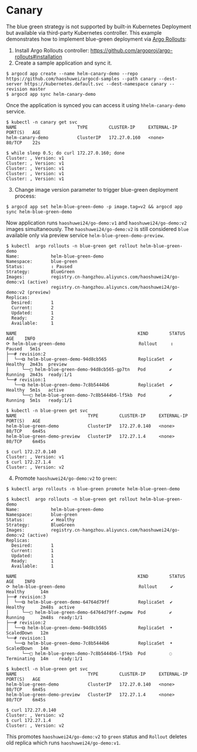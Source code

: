 # Canary

The blue green strategy is not supported by built-in Kubernetes Deployment but available via third-party Kubernetes controller.
This example demonstrates how to implement blue-green deployment via [Argo Rollouts](https://github.com/argoproj/argo-rollouts):

1. Install Argo Rollouts controller: https://github.com/argoproj/argo-rollouts#installation
2. Create a sample application and sync it.

```
$ argocd app create --name helm-canary-demo --repo https://github.com/haoshuwei/argocd-samples --path canary --dest-server https://kubernetes.default.svc --dest-namespace canary --revision master
$ argocd app sync helm-canary-demo
```

Once the application is synced you can access it using `hhelm-canary-demo` service.

```
$ kubectl -n canary get svc
NAME                       TYPE        CLUSTER-IP     EXTERNAL-IP   PORT(S)   AGE
helm-canary-demo           ClusterIP   172.27.0.160   <none>        80/TCP    22s
```

```
$ while sleep 0.5; do curl 172.27.0.160; done
Cluster: , Version: v1
Cluster: , Version: v1
Cluster: , Version: v1
Cluster: , Version: v1
Cluster: , Version: v1
```

3. Change image version parameter to trigger blue-green deployment process:

```
$ argocd app set helm-blue-green-demo -p image.tag=v2 && argocd app sync helm-blue-green-demo
```

Now application runs `haoshuwei24/go-demo:v1` and `haoshuwei24/go-demo:v2` images simultaneously.
The `haoshuwei24/go-demo:v2` is still considered `blue` available only via preview service `helm-blue-green-demo-preview`.
```
$ kubectl  argo rollouts -n blue-green get rollout helm-blue-green-demo
Name:            helm-blue-green-demo
Namespace:       blue-green
Status:          ॥ Paused
Strategy:        BlueGreen
Images:          registry.cn-hangzhou.aliyuncs.com/haoshuwei24/go-demo:v1 (active)
                 registry.cn-hangzhou.aliyuncs.com/haoshuwei24/go-demo:v2 (preview)
Replicas:
  Desired:       1
  Current:       2
  Updated:       1
  Ready:         2
  Available:     1

NAME                                              KIND        STATUS     AGE    INFO
⟳ helm-blue-green-demo                            Rollout     ॥ Paused   5m1s
├──# revision:2
│  └──⧉ helm-blue-green-demo-94d8cb565            ReplicaSet  ✔ Healthy  2m43s  preview
│     └──□ helm-blue-green-demo-94d8cb565-gp7tn   Pod         ✔ Running  2m43s  ready:1/1
└──# revision:1
   └──⧉ helm-blue-green-demo-7c8b5444b6           ReplicaSet  ✔ Healthy  5m1s   active
      └──□ helm-blue-green-demo-7c8b5444b6-lf5kb  Pod         ✔ Running  5m1s   ready:1/1
```

```
$ kubectl -n blue-green get svc
NAME                           TYPE        CLUSTER-IP     EXTERNAL-IP   PORT(S)   AGE
helm-blue-green-demo           ClusterIP   172.27.0.140   <none>        80/TCP    6m45s
helm-blue-green-demo-preview   ClusterIP   172.27.1.4     <none>        80/TCP    6m45s
```

```
$ curl 172.27.0.140
Cluster: , Version: v1
$ curl 172.27.1.4
Cluster: , Version: v2
```

4. Promote `haoshuwei24/go-demo:v2` to `green`:

```
$ kubectl argo rollouts -n blue-green promote helm-blue-green-demo
```

```
$ kubectl  argo rollouts -n blue-green get rollout helm-blue-green-demo
Name:            helm-blue-green-demo
Namespace:       blue-green
Status:          ✔ Healthy
Strategy:        BlueGreen
Images:          registry.cn-hangzhou.aliyuncs.com/haoshuwei24/go-demo:v2 (active)
Replicas:
  Desired:       1
  Current:       1
  Updated:       1
  Ready:         1
  Available:     1

NAME                                              KIND        STATUS         AGE    INFO
⟳ helm-blue-green-demo                            Rollout     ✔ Healthy      14m
├──# revision:3
│  └──⧉ helm-blue-green-demo-64764d79ff           ReplicaSet  ✔ Healthy      2m48s  active
│     └──□ helm-blue-green-demo-64764d79ff-zwpmw  Pod         ✔ Running      2m48s  ready:1/1
├──# revision:2
│  └──⧉ helm-blue-green-demo-94d8cb565            ReplicaSet  • ScaledDown   12m
└──# revision:1
   └──⧉ helm-blue-green-demo-7c8b5444b6           ReplicaSet  • ScaledDown   14m
      └──□ helm-blue-green-demo-7c8b5444b6-lf5kb  Pod         ◌ Terminating  14m    ready:1/1
```

```
$ kubectl -n blue-green get svc
NAME                           TYPE        CLUSTER-IP     EXTERNAL-IP   PORT(S)   AGE
helm-blue-green-demo           ClusterIP   172.27.0.140   <none>        80/TCP    6m45s
helm-blue-green-demo-preview   ClusterIP   172.27.1.4     <none>        80/TCP    6m45s
```

```
$ curl 172.27.0.140
Cluster: , Version: v2
$ curl 172.27.1.4
Cluster: , Version: v2
```

This promotes `haoshuwei24/go-demo:v2` to `green` status and `Rollout` deletes old replica which runs `haoshuwei24/go-demo:v1`.
